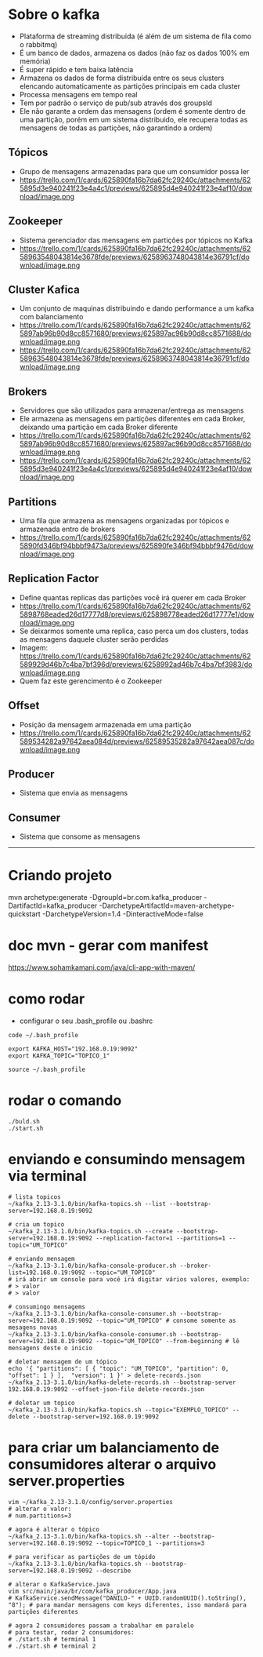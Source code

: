 # Sobre o kafka
- Plataforma de streaming distribuida (é além de um sistema de fila como o rabbitmq)
- É um banco de dados, armazena os dados (não faz os dados 100% em memória)
- É super rápido e tem baixa latência
- Armazena os dados de forma distribuída entre os seus clusters elencando automaticamente as partições principais em cada cluster
- Processa mensagens em tempo real
- Tem por padrão o serviço de pub/sub através dos groupsId
- Ele não garante a ordem das mensagens (ordem é somente dentro de uma partição, porém em um sistema distribuido, ele recupera todas as mensagens de todas as partições, não garantindo a ordem)

## Tópicos
- Grupo de mensagens armazenadas para que um consumidor possa ler
- https://trello.com/1/cards/625890fa16b7da62fc29240c/attachments/625895d3e940241f23e4a4c1/previews/625895d4e940241f23e4af10/download/image.png

## Zookeeper
- Sistema gerenciador das mensagens em partições por tópicos no Kafka
- https://trello.com/1/cards/625890fa16b7da62fc29240c/attachments/6258963548043814e3678fde/previews/6258963748043814e36791cf/download/image.png

## Cluster Kafica
- Um conjunto de maquinas distribuindo e dando performance a um kafka com balanciamento
- https://trello.com/1/cards/625890fa16b7da62fc29240c/attachments/625897ab96b90d8cc8571680/previews/625897ac96b90d8cc8571688/download/image.png
- https://trello.com/1/cards/625890fa16b7da62fc29240c/attachments/6258963548043814e3678fde/previews/6258963748043814e36791cf/download/image.png

## Brokers
- Servidores que são utilizados para armazenar/entrega as mensagens
- Ele armazena as mensagens em partições diferentes em cada Broker, deixando uma partição em cada Broker diferente
- https://trello.com/1/cards/625890fa16b7da62fc29240c/attachments/625897ab96b90d8cc8571680/previews/625897ac96b90d8cc8571688/download/image.png
- https://trello.com/1/cards/625890fa16b7da62fc29240c/attachments/625895d3e940241f23e4a4c1/previews/625895d4e940241f23e4af10/download/image.png

## Partitions
- Uma fila que armazena as mensagens organizadas por tópicos e armazenada entro de brokers
- https://trello.com/1/cards/625890fa16b7da62fc29240c/attachments/625890fd346bf94bbbf9473a/previews/625890fe346bf94bbbf9476d/download/image.png

## Replication Factor
- Define quantas replicas das partições você irá querer em cada Broker
- https://trello.com/1/cards/625890fa16b7da62fc29240c/attachments/625898768eaded26d17777d8/previews/625898778eaded26d17777e1/download/image.png
- Se deixarmos somente uma replica, caso perca um dos clusters, todas as mensagens daquele cluster serão perdidas
- Imagem: https://trello.com/1/cards/625890fa16b7da62fc29240c/attachments/62589929d46b7c4ba7bf396d/previews/6258992ad46b7c4ba7bf3983/download/image.png
- Quem faz este gerencimento é o Zookeeper

## Offset
- Posição da mensagem armazenada em uma partição
- https://trello.com/1/cards/625890fa16b7da62fc29240c/attachments/62589534282a97642aea084d/previews/62589535282a97642aea087c/download/image.png

## Producer
- Sistema que envia as mensagens

## Consumer
- Sistema que consome as mensagens

<hr>

# Criando projeto
mvn archetype:generate -DgroupId=br.com.kafka_producer -DartifactId=kafka_producer -DarchetypeArtifactId=maven-archetype-quickstart -DarchetypeVersion=1.4 -DinteractiveMode=false

# doc mvn - gerar com manifest
https://www.sohamkamani.com/java/cli-app-with-maven/


# como rodar
- configurar o seu .bash_profile ou .bashrc
```shell
code ~/.bash_profile

export KAFKA_HOST="192.168.0.19:9092"
export KAFKA_TOPIC="TOPICO_1"

source ~/.bash_profile
```

# rodar o comando
```shell
./buld.sh
./start.sh
```

# enviando e consumindo mensagem via terminal
```shell
# lista topicos
~/kafka_2.13-3.1.0/bin/kafka-topics.sh --list --bootstrap-server=192.168.0.19:9092

# cria um topico
~/kafka_2.13-3.1.0/bin/kafka-topics.sh --create --bootstrap-server=192.168.0.19:9092 --replication-factor=1 --partitions=1 --topic="UM_TOPICO"

# enviando mensagem
~/kafka_2.13-3.1.0/bin/kafka-console-producer.sh --broker-list=192.168.0.19:9092 --topic="UM_TOPICO"
# irá abrir um console para você irá digitar vários valores, exemplo:
# > valor
# > valor

# consumingo mensagems
~/kafka_2.13-3.1.0/bin/kafka-console-consumer.sh --bootstrap-server=192.168.0.19:9092 --topic="UM_TOPICO" # consome somente as mesagens novas
~/kafka_2.13-3.1.0/bin/kafka-console-consumer.sh --bootstrap-server=192.168.0.19:9092 --topic="UM_TOPICO" --from-beginning # lê mensagens deste o inicio

# deletar mensagem de um tópico
echo '{ "partitions": [ { "topic": "UM_TOPICO", "partition": 0, "offset": 1 } ],  "version": 1 }' > delete-records.json
~/kafka_2.13-3.1.0/bin/kafka-delete-records.sh --bootstrap-server 192.168.0.19:9092 --offset-json-file delete-records.json

# deletar um topico
~/kafka_2.13-3.1.0/bin/kafka-topics.sh --topic="EXEMPLO_TOPICO" --delete --bootstrap-server=192.168.0.19:9092

```

# para criar um balanciamento de consumidores alterar o arquivo server.properties
```shell
vim ~/kafka_2.13-3.1.0/config/server.properties 
# alterar o valor: 
# num.partitions=3

# agora é alterar o tópico
~/kafka_2.13-3.1.0/bin/kafka-topics.sh --alter --bootstrap-server=192.168.0.19:9092 --topic=TOPICO_1 --partitions=3

# para verificar as partições de um tópido
~/kafka_2.13-3.1.0/bin/kafka-topics.sh --bootstrap-server=192.168.0.19:9092 --describe

# alterar o KafkaService.java
vim src/main/java/br/com/kafka_producer/App.java
# KafkaService.sendMessage("DANILO-" + UUID.randomUUID().toString(), "8"); # para mandar mensagens com keys diferentes, isso mandará para partições diferentes

# agora 2 consumidores passam a trabalhar em paralelo
# para testar, rodar 2 consumidores:
# ./start.sh # terminal 1
# ./start.sh # terminal 2
```

